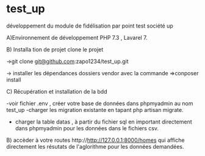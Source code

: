 # test_up
développement du module de fidélisation par point test société up

A)Environnement de développement
PHP 7.3 , Lavarel 7.

B) Installa tion de projet  clone le projet 

->git clone git@github.com:zapo1234/test_up.git

-> installer les dépendances dossiers vendor avec la commande  =>conposer install

C) Récupération et installation de la bdd

-voir fichier .env , créer votre base de données dans phpmyadmin au nom test_up
-charger les migration existante en tapant php artisan migrate.
- charger la table datas , à partir du fichier sql en important directement dans phpmyadmin pour les données dans le fichiers csv.


B) accèder à votre routes http://http://127.0.0.1:8000/homes qui affiche directement les résutats de l'aglorithme pour les données demandées.


